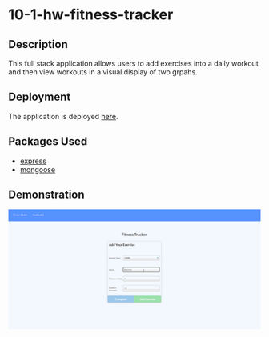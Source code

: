 # 10-1-hw-fitness-tracker

## Description

This full stack application allows users to add exercises into a daily workout and then view workouts in a visual display of two grpahs.

## Deployment

The application is deployed [here](https://hw-10-1-workout-tracker.herokuapp.com/).

## Packages Used

-   [express](https://www.npmjs.com/package/express)
-   [mongoose](https://www.npmjs.com/package/mongoose)

## Demonstration
![Gif showing user adding exercise and displaying graphs](./assets/fitness-tracker.gif)